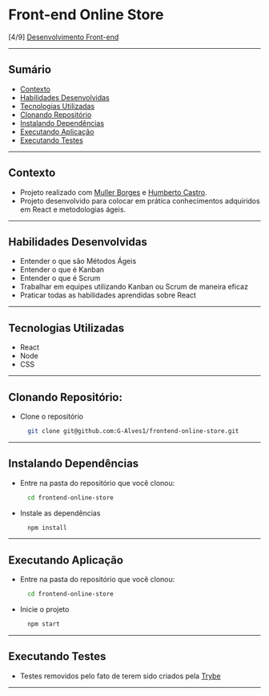 # Front-end Online Store
[4/9] [Desenvolvimento Front-end](https://github.com/G-Alves1/Trybe/tree/main/02_Desenvolvimento-Front-end)

---

## Sumário

- [Contexto](#contexto)
- [Habilidades Desenvolvidas](#habilidades-desenvolvidas)
- [Tecnologias Utilizadas](#tecnologias-utilizadas)
- [Clonando Repositório](#clonando-repositório)
- [Instalando Dependências](#instalando-dependências)
- [Executando Aplicação](#executando-aplicação)
- [Executando Testes](#executando-testes)

---

## Contexto

* Projeto realizado com [Muller Borges](https://github.com/MullerBorges87) e [Humberto Castro](https://github.com/HumbertoCastro).
* Projeto desenvolvido para colocar em prática conhecimentos adquiridos em React e metodologias ágeis.

---

## Habilidades Desenvolvidas

* Entender o que são Métodos Ágeis
* Entender o que é Kanban
* Entender o que é Scrum
* Trabalhar em equipes utilizando Kanban ou Scrum de maneira eficaz
* Praticar todas as habilidades aprendidas sobre React

---

## Tecnologias Utilizadas

* React
* Node
* CSS
 
---

## Clonando Repositório:

* Clone o repositório
  ```sh
    git clone git@github.com:G-Alves1/frontend-online-store.git
  ```

---

## Instalando Dependências

* Entre na pasta do repositório que você clonou:
  ```sh
    cd frontend-online-store
  ```

* Instale as dependências
  ```sh
    npm install
  ```

---

## Executando Aplicação

* Entre na pasta do repositório que você clonou:
  ```sh
    cd frontend-online-store
  ```

* Inicie o projeto
  ```sh
    npm start
  ```

---

## Executando Testes

* Testes removidos pelo fato de terem sido criados pela [Trybe](https://www.betrybe.com/)

---
